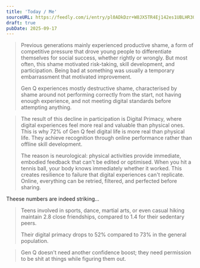 ```yaml
---
title: 'Today / Me'
sourceURL: https://feedly.com/i/entry/pl0ADkDzr+W8JX5TR4Ej142es1UBLHR30ZmacSgqhUs=_199347bc0ab:a809e8:d6b4fdd6
draft: true
pubDate: 2025-09-17
---
```


> Previous generations mainly experienced productive shame, a form of competitive pressure that drove young people to differentiate themselves for social success, whether rightly or wrongly. But most often, this shame motivated risk-taking, skill development, and participation. Being bad at something was usually a temporary embarrassment that motivated improvement.
>
> Gen Q experiences mostly destructive shame, characterised by shame around not performing correctly from the start, not having enough experience, and not meeting digital standards before attempting anything.

> The result of this decline in participation is Digital Primacy, where digital experiences feel more real and valuable than physical ones. This is why 72% of Gen Q feel digital life is more real than physical life. They achieve recognition through online performance rather than offline skill development.
>
> The reason is neurological: physical activities provide immediate, embodied feedback that can't be edited or optimised. When you hit a tennis ball, your body knows immediately whether it worked. This creates resilience to failure that digital experiences can't replicate. Online, everything can be retried, filtered, and perfected before sharing.

Theese numbers are indeed striking...

> Teens involved in sports, dance, martial arts, or even casual hiking maintain 2.8 close friendships, compared to 1.4 for their sedentary peers.
>
> Their digital primacy drops to 52% compared to 73% in the general population.

> Gen Q doesn't need another confidence boost; they need permission to be shit at things while figuring them out.
